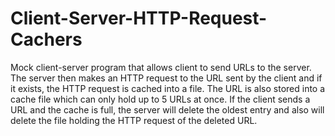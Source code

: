 # Client-Server-HTTP-Request-Cachers
Mock client-server program that allows client to send URLs to the server. The server then makes an HTTP request to the URL sent by the client and if it exists, the HTTP request is cached into a file. The URL is also stored into a cache file which can only hold up to 5 URLs at once. If the client sends a URL and the cache is full, the server will delete the oldest entry and also will delete the file holding the HTTP request of the deleted URL.
